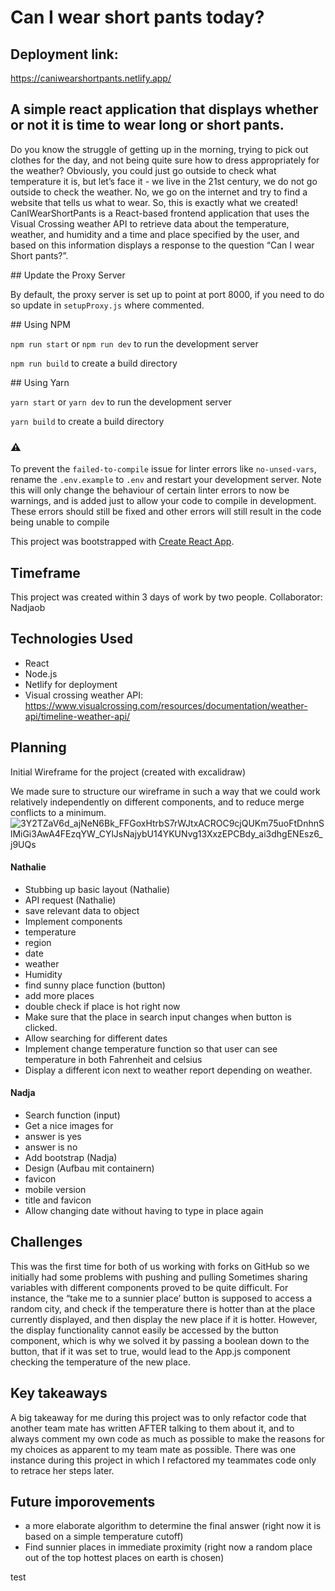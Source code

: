 # Can I wear short pants today?
## Deployment link: 
https://caniwearshortpants.netlify.app/

## A simple react application that displays whether or not it is time to wear long or short pants. 
Do you know the struggle of getting up in the morning, trying to pick out clothes for the day, and not being quite sure how to dress appropriately for the weather? Obviously, you could just go outside to check what temperature it is, but let’s face it - we live in the 21st century, we do not go outside to check the weather. No, we go on the internet and try to find a website that tells us what to wear. 
So, this is exactly what we created! CanIWearShortPants is a React-based frontend application that uses the Visual Crossing weather API to retrieve data about the temperature, weather, and humidity and a time and place specified by the user, and based on this information displays a response to the question “Can I wear Short pants?”. 

## Update the Proxy Server

By default, the proxy server is set up to point at port 8000, if you need to do so update in `setupProxy.js` where commented.

## Using NPM

`npm run start` or `npm run dev`  to run the development server

`npm run build` to create a build directory

## Using Yarn

`yarn start` or `yarn dev`  to run the development server

`yarn build` to create a build directory

### ⚠️

To prevent the `failed-to-compile` issue for linter errors like `no-unsed-vars`, rename the `.env.example` to `.env` and restart your development server. Note this will only change the behaviour of certain linter errors to now be warnings, and is added just to allow your code to compile in development. These errors should still be fixed and other errors will still result in the code being unable to compile

This project was bootstrapped with [Create React App](https://github.com/facebook/create-react-app).

## Timeframe 
This project was created within 3 days of work by two people. 
Collaborator: Nadjaob

## Technologies Used
- React
- Node.js
- Netlify for deployment 
- Visual crossing weather API: https://www.visualcrossing.com/resources/documentation/weather-api/timeline-weather-api/

## Planning 
Initial Wireframe for the project (created with excalidraw)

We made sure to structure our wireframe in such a way that we could work relatively independently on different components, and to reduce merge conflicts to a minimum. 
![3Y2TZaV6d_ajNeN6Bk_FFGoxHtrbS7rWJtxACROC9cjQUKm75uoFtDnhnSlMiGi3AwA4FEzqYW_CYlJsNajybU14YKUNvg13XxzEPCBdy_ai3dhgENEsz6_j9UQs](https://github.com/NLie2/weather-app/assets/99728936/46bb3009-2149-4337-a2eb-e37997acb298)

#### Nathalie
- Stubbing up basic layout (Nathalie)
- API request  (Nathalie)
- save relevant data to object
- Implement components
- temperature
- region
- date
- weather 
- Humidity
- find sunny place function (button)
- add more places
- double check if place is hot right now
- Make sure that the place in search input changes when button is clicked. 
- Allow searching for different dates 
- Implement change temperature function so that user can see temperature in both Fahrenheit and celsius 
- Display a different icon next to weather report depending on weather. 

#### Nadja
- Search function (input)
- Get a nice images for 
- answer is yes
- answer is no
- Add bootstrap (Nadja)
- Design (Aufbau mit containern)
- favicon
- mobile version
- title and favicon
- Allow changing date without having to type in place again

## Challenges
This was the first time for both of us working with forks on GitHub so we initially had some problems with pushing and pulling 
Sometimes sharing variables with different components proved to be quite difficult. For instance, the “take me to a sunnier place’ button is supposed to access a random city, and check if the temperature there is hotter than at the place currently displayed, and then display the new place if it is hotter. However, the display functionality cannot easily be accessed by the button component, which is why we solved it by passing a boolean down to the button, that if it was set to true, would lead to the App.js component checking the temperature of the new place. 

## Key takeaways
A big takeaway for me during this project was to only refactor code that another team mate has written AFTER talking to them about it, and to always comment my own code as much as possible to make the reasons for my choices as apparent to my team mate as possible. There was one instance during this project in which I refactored my teammates code only to retrace her steps later. 


## Future imporovements
- a more elaborate algorithm to determine the final answer (right now it is based on a simple temperature cutoff)
- Find sunnier places in immediate proximity (right now a random place out of the top hottest places on earth is chosen)

test

